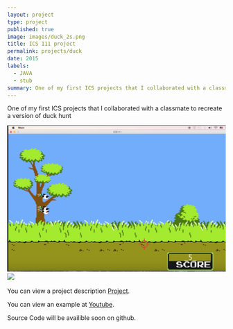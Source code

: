 ```yaml
---
layout: project
type: project
published: true
image: images/duck_2s.png
title: ICS 111 project
permalink: projects/duck
date: 2015
labels:
  - JAVA
  - stub
summary: One of my first ICS projects that I collaborated with a classmate to recreate a version of duck hunt
---
```

One of my first ICS projects that I collaborated with a classmate to recreate a version of duck hunt

<div class="ui small rounded images">
  <img class="ui image" src="../images/duck_1.png">
  <img class="ui image" src="../images/duck_suck.jpg">
</div>

You can view a project description [Project](https://docs.google.com/document/d/1eEwh4Opjy3Znyaa7l_FlEpAkc-zOMjETIUnvu6G-C5I/edit?usp=sharing).


You can view an example at [Youtube](https://www.youtube.com/watch?v=5d9tguRUmH4).

Source Code will be availible soon on github.



